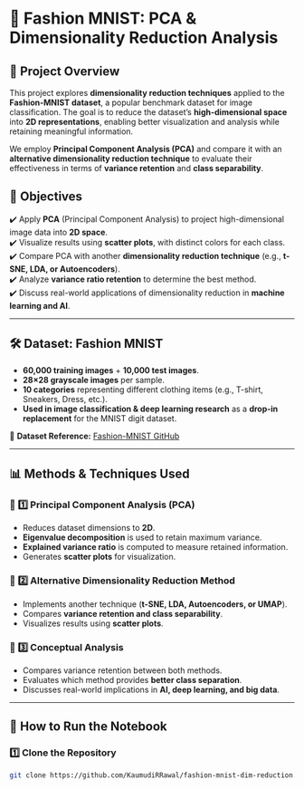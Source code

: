 # 🧵 Fashion MNIST: PCA & Dimensionality Reduction Analysis  

## 🚀 Project Overview  
This project explores **dimensionality reduction techniques** applied to the **Fashion-MNIST dataset**, a popular benchmark dataset for image classification. The goal is to reduce the dataset’s **high-dimensional space** into **2D representations**, enabling better visualization and analysis while retaining meaningful information.  

We employ **Principal Component Analysis (PCA)** and compare it with an **alternative dimensionality reduction technique** to evaluate their effectiveness in terms of **variance retention** and **class separability**.

## 🎯 Objectives  
✔️ Apply **PCA** (Principal Component Analysis) to project high-dimensional image data into **2D space**.  
✔️ Visualize results using **scatter plots**, with distinct colors for each class.  
✔️ Compare PCA with another **dimensionality reduction technique** (e.g., **t-SNE, LDA, or Autoencoders**).  
✔️ Analyze **variance ratio retention** to determine the best method.  
✔️ Discuss real-world applications of dimensionality reduction in **machine learning and AI**.

---

## 🛠 Dataset: Fashion MNIST  
- **60,000 training images** + **10,000 test images**.  
- **28×28 grayscale images** per sample.  
- **10 categories** representing different clothing items (e.g., T-shirt, Sneakers, Dress, etc.).  
- **Used in image classification & deep learning research** as a **drop-in replacement** for the MNIST digit dataset.  

📌 **Dataset Reference:** [Fashion-MNIST GitHub](https://github.com/zalandoresearch/fashion-mnist)  

---

## 📊 Methods & Techniques Used  

### 🔹 **1️⃣ Principal Component Analysis (PCA)**
- Reduces dataset dimensions to **2D**.
- **Eigenvalue decomposition** is used to retain maximum variance.
- **Explained variance ratio** is computed to measure retained information.
- Generates **scatter plots** for visualization.

### 🔹 **2️⃣ Alternative Dimensionality Reduction Method**
- Implements another technique (**t-SNE, LDA, Autoencoders, or UMAP**).
- Compares **variance retention and class separability**.
- Visualizes results using **scatter plots**.

### 🔹 **3️⃣ Conceptual Analysis**
- Compares variance retention between both methods.
- Evaluates which method provides **better class separation**.
- Discusses real-world implications in **AI, deep learning, and big data**.

---

## 📌 How to Run the Notebook  

### **1️⃣ Clone the Repository**
```bash
git clone https://github.com/KaumudiRRawal/fashion-mnist-dim-reduction.git

